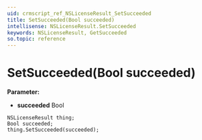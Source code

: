 ```yaml
---
uid: crmscript_ref_NSLicenseResult_SetSucceeded
title: SetSucceeded(Bool succeeded)
intellisense: NSLicenseResult.SetSucceeded
keywords: NSLicenseResult, GetSucceeded
so.topic: reference
---
```


# SetSucceeded(Bool succeeded)

**Parameter:** 
* **succeeded** Bool

```crmscript
NSLicenseResult thing;
Bool succeeded;
thing.SetSucceeded(succeeded);
```

